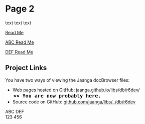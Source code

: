 Page 2
======

text text text

[Read Me]( http:///jaanga.github.io/libs/db/readme-reader.html )

[ ABC Read Me]( http:///jaanga.github.io/libs/db/r6dev/readme-reader.html#test-folder-abc/readme.md#abc )

[ DEF Read Me]( http:///jaanga.github.io/libs/db/r6dev/readme-reader.html#test-folder-def/readme.md#def )

## Project Links

You have two ways of viewing the Jaanga docBrowser files:

* Web pages hosted on GitHub: [jaanga.github.io/libs/db/r6dev/]( jaanga.github.io/libs/db/r6dev/ "Open the files as web pages." ) <input value="<< You are now probably here." size=28 style="font:bold 12pt monospace;border-width:0;" >  
* Source code on GitHub: [github.com/jaanga/libs/../db/r6dev]( https://github.com/jaanga/libs/tree/gh-pages/db "View the files as source code." ) <scan style=display:none ><< You are now probably here.</scan>


ABC DEF  
123 456 


